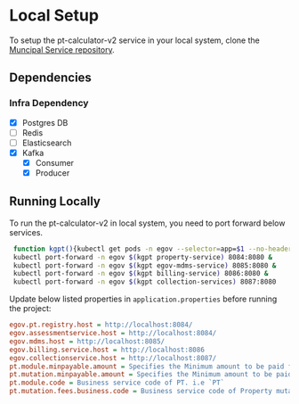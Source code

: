 # Local Setup

To setup the pt-calculator-v2 service in your local system, clone the [Muncipal Service repository](https://github.com/egovernments/municipal-services).

## Dependencies

### Infra Dependency

- [x] Postgres DB
- [ ] Redis
- [ ] Elasticsearch
- [x] Kafka
  - [x] Consumer
  - [x] Producer

## Running Locally

To run the pt-calculator-v2 in local system, you need to port forward below services.

```bash
 function kgpt(){kubectl get pods -n egov --selector=app=$1 --no-headers=true | head -n1 | awk '{print $1}'}
 kubectl port-forward -n egov $(kgpt property-service) 8084:8080 &
 kubectl port-forward -n egov $(kgpt egov-mdms-service) 8085:8080 &
 kubectl port-forward -n egov $(kgpt billing-service) 8086:8080 &
 kubectl port-forward -n egov $(kgpt collection-services) 8087:8080
``` 

Update below listed properties in `application.properties` before running the project:

```ini
egov.pt.registry.host = http://localhost:8084/
egov.assessmentservice.host = http://localhost:8084/
egov.mdms.host = http://localhost:8085/
egov.billing.service.host = http://localhost:8086
egov.collectionservice.host = http://localhost:8087/
pt.module.minpayable.amount = Specifies the Minimum amount to be paid for property assessment
pt.mutation.minpayable.amount = Specifies the Minimum amount to be paid for property mutation
pt.module.code = Business service code of PT. i.e `PT`
pt.mutation.fees.business.code = Business service code of Property mutation. i.e PT.MUTATION`
```